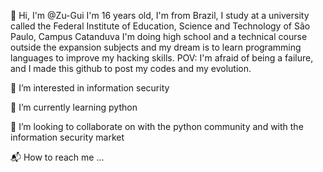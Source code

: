 👋 Hi, I'm @Zu-Gui I'm 16 years old, I'm from Brazil, I study at a university called the Federal Institute of Education, Science and Technology of São Paulo, Campus Catanduva I'm doing high school and a technical course outside the expansion subjects and my dream is to learn programming languages to improve my hacking skills. POV: I'm afraid of being a failure, and I made this github to post my codes and my evolution.

👀 I’m interested in information security

🌱 I’m currently learning python

💞 I’m looking to collaborate on with the python community and with the information security market

📬  How to reach me ...
